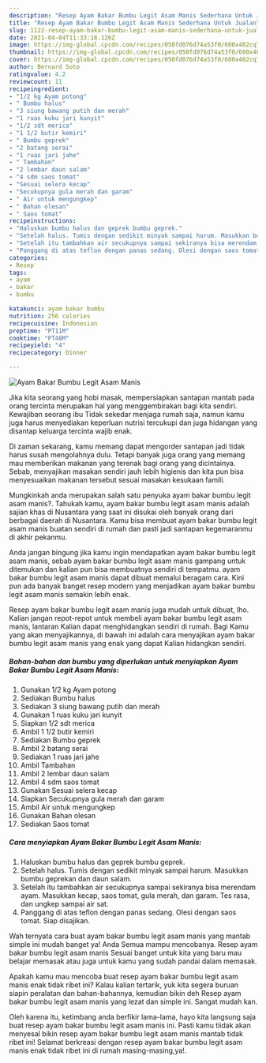 ```yaml
---
description: "Resep Ayam Bakar Bumbu Legit Asam Manis Sederhana Untuk Jualan"
title: "Resep Ayam Bakar Bumbu Legit Asam Manis Sederhana Untuk Jualan"
slug: 1122-resep-ayam-bakar-bumbu-legit-asam-manis-sederhana-untuk-jualan
date: 2021-04-04T11:33:18.126Z
image: https://img-global.cpcdn.com/recipes/050fd076d74a53f0/680x482cq70/ayam-bakar-bumbu-legit-asam-manis-foto-resep-utama.jpg
thumbnail: https://img-global.cpcdn.com/recipes/050fd076d74a53f0/680x482cq70/ayam-bakar-bumbu-legit-asam-manis-foto-resep-utama.jpg
cover: https://img-global.cpcdn.com/recipes/050fd076d74a53f0/680x482cq70/ayam-bakar-bumbu-legit-asam-manis-foto-resep-utama.jpg
author: Bernard Soto
ratingvalue: 4.2
reviewcount: 11
recipeingredient:
- "1/2 kg Ayam potong"
- " Bumbu halus"
- "3 siung bawang putih dan merah"
- "1 ruas kuku jari kunyit"
- "1/2 sdt merica"
- "1 1/2 butir kemiri"
- " Bumbu geprek"
- "2 batang serai"
- "1 ruas jari jahe"
- " Tambahan"
- "2 lembar daun salam"
- "4 sdm saos tomat"
- "Sesuai selera kecap"
- "Secukupnya gula merah dan garam"
- " Air untuk mengungkep"
- " Bahan olesan"
- " Saos tomat"
recipeinstructions:
- "Haluskan bumbu halus dan geprek bumbu geprek."
- "Setelah halus. Tumis dengan sedikit minyak sampai harum. Masukkan bumbu geprekan dan daun salam."
- "Setelah itu tambahkan air secukupnya sampai sekiranya bisa merendam ayam. Masukkan kecap, saos tomat, gula merah, dan garam. Tes rasa, dan ungkep sampai air sat."
- "Panggang di atas teflon dengan panas sedang. Olesi dengan saos tomat. Siap disajikan."
categories:
- Resep
tags:
- ayam
- bakar
- bumbu

katakunci: ayam bakar bumbu 
nutrition: 256 calories
recipecuisine: Indonesian
preptime: "PT11M"
cooktime: "PT48M"
recipeyield: "4"
recipecategory: Dinner

---
```



![Ayam Bakar Bumbu Legit Asam Manis](https://img-global.cpcdn.com/recipes/050fd076d74a53f0/680x482cq70/ayam-bakar-bumbu-legit-asam-manis-foto-resep-utama.jpg)

Jika kita seorang yang hobi masak, mempersiapkan santapan mantab pada orang tercinta merupakan hal yang menggembirakan bagi kita sendiri. Kewajiban seorang ibu Tidak sekedar menjaga rumah saja, namun kamu juga harus menyediakan keperluan nutrisi tercukupi dan juga hidangan yang disantap keluarga tercinta wajib enak.

Di zaman  sekarang, kamu memang dapat mengorder santapan jadi tidak harus susah mengolahnya dulu. Tetapi banyak juga orang yang memang mau memberikan makanan yang terenak bagi orang yang dicintainya. Sebab, menyajikan masakan sendiri jauh lebih higienis dan kita pun bisa menyesuaikan makanan tersebut sesuai masakan kesukaan famili. 



Mungkinkah anda merupakan salah satu penyuka ayam bakar bumbu legit asam manis?. Tahukah kamu, ayam bakar bumbu legit asam manis adalah sajian khas di Nusantara yang saat ini disukai oleh banyak orang dari berbagai daerah di Nusantara. Kamu bisa membuat ayam bakar bumbu legit asam manis buatan sendiri di rumah dan pasti jadi santapan kegemaranmu di akhir pekanmu.

Anda jangan bingung jika kamu ingin mendapatkan ayam bakar bumbu legit asam manis, sebab ayam bakar bumbu legit asam manis gampang untuk ditemukan dan kalian pun bisa membuatnya sendiri di tempatmu. ayam bakar bumbu legit asam manis dapat dibuat memalui beragam cara. Kini pun ada banyak banget resep modern yang menjadikan ayam bakar bumbu legit asam manis semakin lebih enak.

Resep ayam bakar bumbu legit asam manis juga mudah untuk dibuat, lho. Kalian jangan repot-repot untuk membeli ayam bakar bumbu legit asam manis, lantaran Kalian dapat menghidangkan sendiri di rumah. Bagi Kamu yang akan menyajikannya, di bawah ini adalah cara menyajikan ayam bakar bumbu legit asam manis yang enak yang dapat Kalian hidangkan sendiri.

<!--inarticleads1-->

##### Bahan-bahan dan bumbu yang diperlukan untuk menyiapkan Ayam Bakar Bumbu Legit Asam Manis:

1. Gunakan 1/2 kg Ayam potong
1. Sediakan  Bumbu halus
1. Sediakan 3 siung bawang putih dan merah
1. Gunakan 1 ruas kuku jari kunyit
1. Siapkan 1/2 sdt merica
1. Ambil 1 1/2 butir kemiri
1. Sediakan  Bumbu geprek
1. Ambil 2 batang serai
1. Sediakan 1 ruas jari jahe
1. Ambil  Tambahan
1. Ambil 2 lembar daun salam
1. Ambil 4 sdm saos tomat
1. Gunakan Sesuai selera kecap
1. Siapkan Secukupnya gula merah dan garam
1. Ambil  Air untuk mengungkep
1. Gunakan  Bahan olesan
1. Sediakan  Saos tomat




<!--inarticleads2-->

##### Cara menyiapkan Ayam Bakar Bumbu Legit Asam Manis:

1. Haluskan bumbu halus dan geprek bumbu geprek.
1. Setelah halus. Tumis dengan sedikit minyak sampai harum. Masukkan bumbu geprekan dan daun salam.
1. Setelah itu tambahkan air secukupnya sampai sekiranya bisa merendam ayam. Masukkan kecap, saos tomat, gula merah, dan garam. Tes rasa, dan ungkep sampai air sat.
1. Panggang di atas teflon dengan panas sedang. Olesi dengan saos tomat. Siap disajikan.




Wah ternyata cara buat ayam bakar bumbu legit asam manis yang mantab simple ini mudah banget ya! Anda Semua mampu mencobanya. Resep ayam bakar bumbu legit asam manis Sesuai banget untuk kita yang baru mau belajar memasak atau juga untuk kamu yang sudah pandai dalam memasak.

Apakah kamu mau mencoba buat resep ayam bakar bumbu legit asam manis enak tidak ribet ini? Kalau kalian tertarik, yuk kita segera buruan siapin peralatan dan bahan-bahannya, kemudian bikin deh Resep ayam bakar bumbu legit asam manis yang lezat dan simple ini. Sangat mudah kan. 

Oleh karena itu, ketimbang anda berfikir lama-lama, hayo kita langsung saja buat resep ayam bakar bumbu legit asam manis ini. Pasti kamu tiidak akan menyesal bikin resep ayam bakar bumbu legit asam manis mantab tidak ribet ini! Selamat berkreasi dengan resep ayam bakar bumbu legit asam manis enak tidak ribet ini di rumah masing-masing,ya!.

